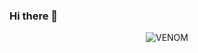 ### Hi there 👋
<p align="center"> 
<img src "https://user-images.githubusercontent.com/104570132/179357826-181276bc-e01f-4e25-800b-50eec07fe2a3.gif" alt="VENOM">
</img></p>

<!--
**arturgonzaga320/arturgonzaga320** is a ✨ _special_ ✨ repository because its `README.md` (this file) appears on your GitHub profile.

Here are some ideas to get you started:

- 🔭 I’m currently working on ...
- 🌱 I’m currently learning ...
- 👯 I’m looking to collaborate on ...
- 🤔 I’m looking for help with ...
- 💬 Ask me about ...
- 📫 How to reach me: ...
- 😄 Pronouns: ...
- ⚡ Fun fact: ...
-->
